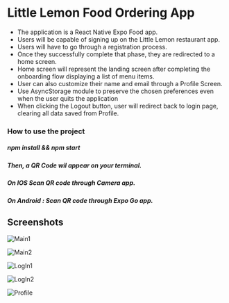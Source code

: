 # Little Lemon Food Ordering App

- The application is a React Native Expo Food app.
- Users will be capable of signing up on the Little Lemon restaurant app.
- Users will have to go through a registration process.
- Once they successfully complete that phase, they are redirected to a home screen.
- Home screen will represent the landing screen after completing the onboarding flow displaying a list of menu items.
- User can also customize their name and email through a Profile Screen.
- Use AsyncStorage module to preserve the chosen preferences even when the user quits the application
- When clicking the Logout button, user will redirect back to login page, clearing all data saved from Profile.

### How to use the project

##### npm install && npm start

##### Then, a QR Code wil appear on your terminal.

##### On IOS Scan QR code through Camera app.

##### On Android : Scan QR code through Expo Go app.


## Screenshots

![Main1](images_readme/Main1.jpg)

![Main2](images_readme/Main2.jpg)

![LogIn1](images_readme/LogIn1.jpg)

![LogIn2](images_readme/LogIn2.jpg)

![Profile](images_readme/Profile.jpg)

